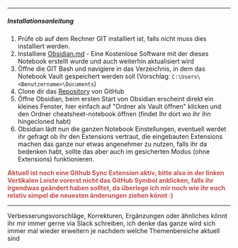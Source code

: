 
---
##### Installationsanleitung
1. Prüfe ob auf dem Rechner GIT installiert ist, falls nicht muss dies installiert werden.
2. Installiere [Obsidian.md](https://obsidian.md/) - Eine Kostenlose Software mit der dieses Notebook erstellt wurde und auch weiterhin aktualisiert wird
3. Öffne die GIT Bash und navigiere in das Verzeichnis, in dem das Notebook Vault gespeichert werden soll (Vorschlag: `C:\Users\<Benutzername>\Documents`)
4. Clone dir das [Repository](https://github.com/AlexSch95/cheatsheet-notebook) von GitHub
5. Öffne Obsidian, beim ersten Start von Obsidian erscheint direkt ein kleines Fenster, hier einfach auf "Ordner als Vault öffnen" klicken und den Ordner cheatsheet-notebook öffnen (findet Ihr dort wo ihr ihn hingecloned habt)
6. Obsidian lädt nun die ganzen Notebook Einstellungen, eventuell werdet ihr gefragt ob ihr den Extensions vertraut, die eingebauten Extensions machen das ganze nur etwas angenehmer zu nutzen, falls ihr da bedenken habt, sollte das aber auch im gesicherten Modus (ohne Extensions) funktionieren.

**<font color="#c0504d">Aktuell ist noch eine Github Sync Extension aktiv, bitte also in der linken Vertikalen Leiste vorerst nicht das GitHub Symbol anklicken, falls ihr irgendwas geändert haben solltet, da überlege ich mir noch wie ihr euch relativ simpel die neuesten änderungen ziehen könnt :)</font>**

---
Verbesserungsvorschläge, Korrekturen, Ergänzungen oder ähnliches könnt ihr mir immer gerne via Slack schreiben, ich denke das ganze wird sich immer mal wieder erweitern je nachdem welche Themenbereiche aktuell sind